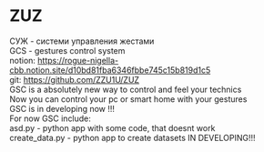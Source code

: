 # ZUZ
 СУЖ - системи управления жестами <br />
 GCS - gestures control system <br />
 notion: https://rogue-nigella-cbb.notion.site/d10bd81fba6346fbbe745c15b819d1c5 <br />
 git: https://github.com/ZZU1U/ZUZ <br />
 GSC is a absolutely new way to control and feel your technics <br />
 Now you can control your pc or smart home with your gestures <br />
 GSC is in developing now !!! <br />
 For now GSC include: <br />
 asd.py - python app with some code, that doesnt work <br />
 create_data.py - python app to create datasets IN DEVELOPING!!!